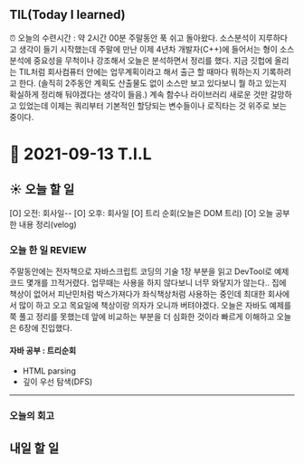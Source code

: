 ## TIL(Today I learned)
⏰ 오늘의 수련시간 : 약 2시간 00분
주말동안 푹 쉬고 돌아왔다. 소스분석이 지루하다고 생각이 들기 시작했는데 주말에 만난 이제 4년차 개발자(C++)에 들어서는 형이 소스분석에 중요성을 무척이나 강조해서 오늘은 분석하면서 정리를 했다. 지금 깃헙에 올리는 TIL처럼 회사컴퓨터 안에는 업무계획이라고 해서 출근 할 때마다 뭐하는지 기록하려고 한다. (솔직히 2주동안 계획도 산출물도 없이 소스만 보고 있다보니 뭘 하고 있는지 확실하게 정리해 둬야겠다는 생각이 들음.) 계속 함수나 라이브러리 새로운 것만 갈망하고 있었는데 이제는 쿼리부터 기본적인 할당되는 변수들이나 로직타는 것 위주로 보는 중이다.

# 📆 2021-09-13 T.I.L
## ☀️ 오늘 할 일 
[O] 오전: 회사일--
[O] 오후: 회사일 
[O] 트리 순회(오늘은  DOM 트리)
[O] 오늘 공부한 내용 정리(velog)

###  오늘 한 일 REVIEW 


주말동안에는 전자책으로 자바스크립트 코딩의 기술 1장 부분을 읽고 DevTool로 예제코드 몇개를 끄적거렸다. 업무때는 사용을 하지 않다보니 너무 와닿지가 않는다.. 집에 책상이 없어서 피난민처럼 박스가져다가 좌식책상처럼 사용하는 중인데 최대한 회사에서 많이 하고 오고 목요일에 책상이랑 의자가 오니까 버텨야겠다. 오늘은 자바도 예제를 쭉 풀고 정리를 못했는데 앞에 비교하는 부분을 더 심화한 것이라 빠르게 이해하고 오늘은 6장에 진입했다.
#### 자바 공부 : 트리순회
- HTML parsing
- 깊이 우선 탐색(DFS)
***
### 오늘의 회고 


## 내일 할 일 
